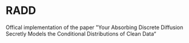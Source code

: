 # RADD
Offical implementation of the paper "Your Absorbing Discrete Diffusion Secretly Models the Conditional Distributions of Clean Data“
